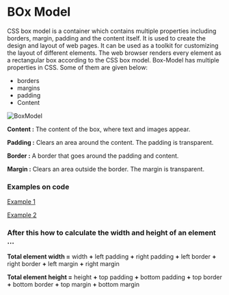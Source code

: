 # BOx Model 
CSS box model is a container which contains multiple properties including borders, margin, padding and the content itself. It is used to create the design and layout of web pages. It can be used as a toolkit for customizing the layout of different elements. The web browser renders every element as a rectangular box according to the CSS box model.
Box-Model has multiple properties in CSS. Some of them are given below:

- borders
- margins
- padding
- Content


![BoxModel](https://files.gitter.im/AbdallahAmmar96/JNZI/image.png)

**Content :**  The content of the box, where text and images appear.

**Padding :** Clears an area around the content. The padding is transparent.

**Border :** A border that goes around the padding and content.

**Margin :** Clears an area outside the border. The margin is transparent.

### Examples on code 

[Example 1](https://codepen.io/aminalakhsham/pen/qvgdLz?fbclid=IwAR17QlyshHDwQv91EvfWQYF-WWtcEC4o3ZYHNn0IPYLhP-PBJHuk-Tia38k)

[Example 2](https://codepen.io/aminalakhsham/pen/MxLwzX?editors=1100&fbclid=IwAR0KO1ZFpdbXMvUGKmabAUVoOtCdxS2je6yEQUoR1rV3NoCVBSMcI-bHm5c)
### After this how to calculate the width and height of an element ...

 **Total element width =** width **+** left padding **+** right padding **+** left border **+** right border **+** left margin **+** right margin
 
 **Total element height =** height **+** top padding **+** bottom padding **+** top border **+** bottom border **+** top margin **+** bottom margin
